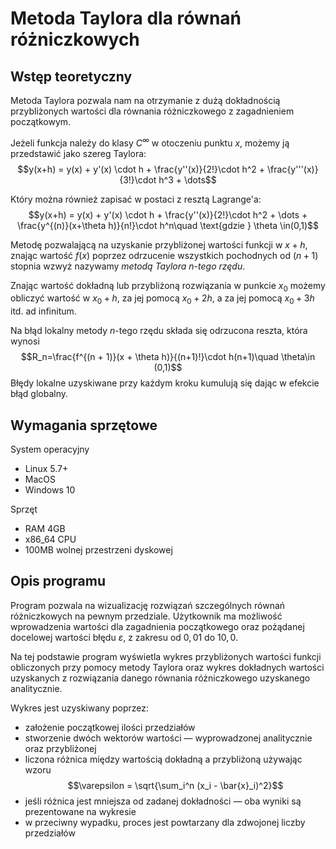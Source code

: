 # Metoda Taylora dla równań różniczkowych
## Wstęp teoretyczny
Metoda Taylora pozwala nam na otrzymanie z dużą dokładnością przybliżonych wartości dla równania różniczkowego z zagadnieniem początkowym.

Jeżeli funkcja należy do klasy $C^{\infty}$ w otoczeniu punktu $x$, możemy ją przedstawić jako szereg Taylora:
$$y(x+h) = y(x) + y'(x) \cdot h + \frac{y''(x)}{2!}\cdot h^2 + \frac{y'''(x)}{3!}\cdot h^3 + \dots$$

Który można również zapisać w postaci z resztą Lagrange'a:
$$y(x+h) = y(x) + y'(x) \cdot h + \frac{y''(x)}{2!}\cdot h^2 + \dots + \frac{y^{(n)}(x+\theta h)}{n!}\cdot h^n\quad \text{gdzie } \theta \in(0,1)$$

Metodę pozwalającą na uzyskanie przybliżonej wartości funkcji w $x + h$,
znając wartość $f(x)$  poprzez odrzucenie wszystkich pochodnych od $(n + 1)$ stopnia wzwyż nazywamy _metodą Taylora $n$-tego rzędu_.

Znając wartość dokładną lub przybliżoną rozwiązania w punkcie $x_0$ możemy obliczyć wartość w 
$x_0+h$, za jej pomocą $x_0+2h$, a za jej pomocą $x_0+3h$ itd. ad infinitum.

Na błąd lokalny metody $n$-tego rzędu składa się odrzucona reszta, która wynosi 
$$R_n=\frac{f^{(n + 1)}(x + \theta h)}{(n+1)!}\cdot h(n+1)\quad   \theta\in (0,1)$$
Błędy lokalne uzyskiwane przy każdym kroku kumulują się dając w efekcie błąd globalny.

## Wymagania sprzętowe
System operacyjny
- Linux 5.7+
- MacOS
- Windows 10

Sprzęt
- RAM 4GB
- x86_64 CPU
- 100MB wolnej przestrzeni dyskowej

## Opis programu
Program pozwala na wizualizację rozwiązań szczególnych równań różniczkowych na
pewnym przedziale. Użytkownik ma możliwość wprowadzenia wartości dla zagadnienia
początkowego oraz pożądanej docelowej wartości błędu $\varepsilon$, z zakresu od $0,01$ do
$10,0$.

Na tej podstawie program wyświetla wykres przybliżonych wartości funkcji
obliczonych przy pomocy metody Taylora oraz wykres dokładnych wartości
uzyskanych z rozwiązania danego równania różniczkowego uzyskanego analitycznie.

Wykres jest uzyskiwany poprzez:
- założenie początkowej ilości przedziałów
- stworzenie dwóch wektorów wartości — wyprowadzonej analitycznie oraz przybliżonej
- liczona różnica między wartością dokładną a przybliżoną używając wzoru
$$\varepsilon = \sqrt{\sum_i^n (x_i - \bar{x}_i)^2}$$
- jeśli różnica jest mniejsza od zadanej dokładności — oba wyniki są prezentowane na wykresie
- w przeciwny wypadku, proces jest powtarzany dla zdwojonej liczby przedziałów